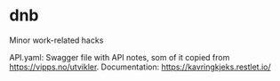 # dnb
Minor work-related hacks

API.yaml: Swagger file with API notes, som of it copied from https://vipps.no/utvikler. Documentation: https://kavringkjeks.restlet.io/